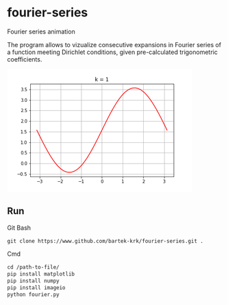 # fourier-series
Fourier series animation

The program allows to vizualize consecutive expansions in Fourier series of a function meeting Dirichlet conditions, given pre-calculated trigonometric coefficients.

![alt text](https://github.com/bartek-krk/fourier-series/blob/master/animation.gif "Logo Title Text 1")

## Run

Git Bash
```
git clone https://www.github.com/bartek-krk/fourier-series.git .
```

Cmd
```
cd /path-to-file/
pip install matplotlib
pip install numpy
pip install imageio
python fourier.py
```
